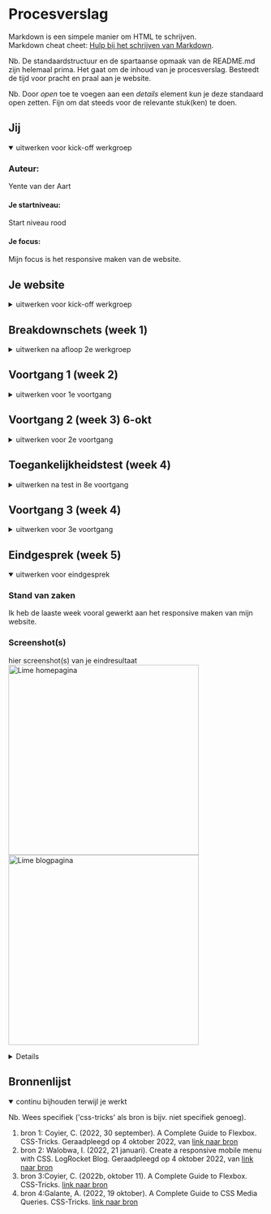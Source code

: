 # Procesverslag
Markdown is een simpele manier om HTML te schrijven.  
Markdown cheat cheet: [Hulp bij het schrijven van Markdown](https://github.com/adam-p/markdown-here/wiki/Markdown-Cheatsheet).

Nb. De standaardstructuur en de spartaanse opmaak van de README.md zijn helemaal prima. Het gaat om de inhoud van je procesverslag. Besteedt de tijd voor pracht en praal aan je website.

Nb. Door *open* toe te voegen aan een *details* element kun je deze standaard open zetten. Fijn om dat steeds voor de relevante stuk(ken) te doen.





## Jij

<details open>
<summary>uitwerken voor kick-off werkgroep</summary>

### Auteur:
Yente van der Aart

#### Je startniveau:
Start niveau rood

#### Je focus:
Mijn focus is het responsive maken van de website.
 
</details>





## Je website

<details sluit>
<summary>uitwerken voor kick-off werkgroep</summary>

### Je opdracht:
<a href="https://www.li.me/">Lime vehicles website</a>

#### Screenshot(s) van de eerste pagina (small screen): 
Homepagina 

<img src="images/FullLimeHomePageMobile.png" width="375px" alt="Lime homepagina"> 

#### Screenshot(s) van de tweede pagina (small screen):
Detailpagina 
<img src="images/FullLimeDetailPageMobile.png" width="375px" alt="Lime blogpagina">
</details>





## Breakdownschets (week 1)

<details sluit>
<summary>uitwerken na afloop 2e werkgroep</summary>

### de homepagina: 
<img src="images/breakdown-schets-homePagina-mobiel.png" width="375px" alt="breakdown van de homepagina">

### detailpagina: 
<img src="images/breakdown-schets-detailPagina-mobiel.png" width="375px" alt="breakdown van de blogpagina">

</details>





## Voortgang 1 (week 2)

<details sluit>
<summary>uitwerken voor 1e voortgang</summary>

### Stand van zaken
Lastige HTML bij menu toggle button
<img src="images/Schermafbeelding%202022-09-21%20om%2020.43.15.png" width="375px" alt="screenshot van menu toggle">
<img src="images/ScreenMenuToggleHtml.png" width="375px" alt="Html code van menu toggle">

### Agenda voor meeting 22 sept '22
Groep C1

| Emile             | Tijn                         | Tufan        | Robin            | Yente 
| ---               | ---                          | ---          | ---              | ---
| (14min)           | (14 min)                     | (14min)      | (14min)          | (14min)
| Code laten zien   | Breakdown schets controleren.| header       | breakdown        | Code laten zien + controleren
|                   |                              |              | articles         | 
|                   | 2 vragen over web.           |              |                  |

### Verslag van meeting
hier na afloop snel de uitkomsten van de meeting vastleggen

- Maak van language button een lijst met radio buttons.
- 
- 
- ...

</details>





## Voortgang 2 (week 3) 6-okt

<details sluit>
<summary>uitwerken voor 2e voortgang</summary>

### Stand van zaken
Dit zijn mijn schetsen die ik van te voren heb gemaakt, waardoor het gemakkelijker was om te beginnen aan het schrijven van mijn css.  
<p>Afbeelding 1: schets van 2e deel van homepagina.</p>
<img src="images/2eDeelHomepage" width="375px" alt="homepagina ccs schets">
[code testen in codepen voor 3e deel van home pagina](https://codepen.io/yentevdaart/pen/JjvBwKd)
<p>Afbeelding 2: schets van 3e deel van homepagina</p>
<img src="images/3eDeelHomepage" width="375px" alt="homepagina ccs schets">
[code testen in codepen voor 4e deel van home pagina](https://codepen.io/yentevdaart/pen/ExLzKqG)
<p>Afbeelding 3: schets van 4e deel van homepagina</p>
<img src="images/4eDeelHomepage" width="375px" alt="homepagina ccs schets">


### Agenda voor meeting
Groep C1

| Emile          | Tijn               | Tufan        | Robin               | Yente 
| ---            | ---                | ---          | ---                 | ---
| dit bespreken  | header sticky      | wann z-index toepassen    | button in nav       |css issiues oplossen
| en dat ook nog | video als achtergrond|              | hamburger/zoekbalk  |
| ...            | ...                | ...          | ...                 |


### Verslag van meeting
hier na afloop snel de uitkomsten van de meeting vastleggen

- z-index aanpassen want er bestaat geen z-indez van -1 
- border geven aan buttons aan hero image, border-style toevoegen. 
- Hero image in je header weergeven i.p.v. in main.
- 1ste section weg halen omdat daar geen h2 in zit. 

</details>





## Toegankelijkheidstest (week 4)

<details sluit>
<summary>uitwerken na test in 8e voortgang</summary>

### Bevindingen
Lijst met je bevindingen die in de test naar voren kwamen:
<ol> 
<li>Bij veel zichts beperkingen waren de stukken tekst op de website te klein om te lezen.</li>
<li>Sommigen knoppen waren lastig te onderscheiden met de achtergrond.</li>
<li>De hover kleur is een te kleine verandering, om het verschil duidelijk te zien.</li>
<li>Er is geen darkmode op deze website</li>
</ol>

#### Te kleine tekst
Op te lossen door het vergroten van lettertype.

#### CTA niet goed te gebruiken op mobile versie 
<img src="images/CTAhiding.png" width="375px" alt="call to action te dicht op elkaar ">

Op te lossen door de call to action button onder elkaar te zetten en groter te maken.
Te zien in mijn eind resultaat:
<img src="images/buttonsOnderElkaar" width="375px" alt="call to action verbeterd ">

#### Hover kleur te klein verschil 
<img src="images/HoverTinyDiffrence.png" width="375px" alt="hover kleur is 1 tint donkerder">
<img src="images/CTA hover orgineel.png" width="375px" alt="hover kleur is 1 tint donkerder">
Op te lossen door de huidige hover kleur te verplaatsen met een donker grijze hovekleur. 
In mijn versie: <img src="images/CTA hover .png" width="375px" alt="hover kleur is donkerder">

#### Geen darkmode. 

Op te lossen door een darkmode toggle toe te voegen op de website.

</details>





## Voortgang 3 (week 4)

<details sluit>
<summary>uitwerken voor 3e voortgang</summary>

### Stand van zaken
<p>Delen die goed gingen:</p>
- 6e deel van de pagina had ik geen schets voor nodig. <img src="images/6e deel homepagina.png" width="375px" alt="6e deel van homepagina foto">
- Stijlen van footer in css was ook gemakkelijk. 
<p> Dingen die lastig waren: </p>
- Carousel werkend maken in eigen code was lastig doordat ik sommigen lagen een z-index had gegeven. Er was hierdoor geen overflow waardoor de lijst elementen niet verborgen werden.
- De language button maken en ervoor zorgen dat de overlay niet over de andere content ging bleef staan ookal was hij niet zichtbaar. [Test in Codepen:language button maken](https://codepen.io/yentevdaart/pen/ZEREBvE)
had eerst geprobeert om de opacity 0 te geven wanneer de overlay niet zichtbaar moest zijn. Dit zorgde ervoor dat mijn carousels niet meer werkte. Dit heb ik uiteindelijk kunnen oplossen door display: none te gebruiken wanneer de overlay niet zichtbaar hoefde te zijn. Wanneer de button actief was, de overlay een display:block te geven. [Test in Codepen:language button werkend maken met js.](https://codepen.io/yentevdaart/pen/yLELgxb")
- Dropdown in de footer van de pagina laten werken is nog steeds een lastig puntje. [Link naar mijn test in Codepen](https://codepen.io/yentevdaart/pen/wvXvzgJ")

### Agenda voor meeting
Groep C1

| Emile          | Tijn               | Tufan        | Robin            | Yente 
| ---            | ---                | ---          | ---              | ---
| dit bespreken  | detail pagina breakdown          | en ik dit    | en dan ik dat    | Hoe verander je twee elementen door 1 actie met js.
| en dat ook nog |                    | nog een punt | dit wil ik zeker | Hoe bewerk ik een radio button? want input[type="radio"]:checked + label werkt niet.
| ...            | ...                | ...          | ...              |

### Verslag van meeting
hier na afloop snel de uitkomsten van de meeting vastleggen

- html smooth scroling 
- id geven aan radio buttons, input checked = automatisch 1 geselecteerd, br weghalen bij labels door display:block;
- footer aanpassen met button voor span
- ...

</details>





## Eindgesprek (week 5)

<details open>
<summary>uitwerken voor eindgesprek</summary>

### Stand van zaken
Ik heb de laaste week vooral gewerkt aan het responsive maken van mijn website. 

### Screenshot(s)

hier screenshot(s) van je eindresultaat
<img src="images/MobileResultaatHomepagina.png" width="375px" alt="Lime homepagina">
<img src="images/MobileResultaatDetailPagina.png" width="375px" alt="Lime blogpagina">


</details>

<details sluit> Desktop resultaten
<img src="images/DesktopHomepaginaEindresultaat.png" width="375px" alt="Lime homepagina">
<img src="images/DesktopDetailPaginaResultaat.png" width="375px" alt="Lime homepagina">
</details>

## Bronnenlijst

<details open>
<summary>continu bijhouden terwijl je werkt</summary>

Nb. Wees specifiek ('css-tricks' als bron is bijv. niet specifiek genoeg).

1. bron 1: Coyier, C. (2022, 30 september). A Complete Guide to Flexbox. CSS-Tricks. Geraadpleegd op 4 oktober 2022, van [link naar bron](https://css-tricks.com/snippets/css/a-guide-to-flexbox/)
2. bron 2: Walobwa, I. (2022, 21 januari). Create a responsive mobile menu with CSS. LogRocket Blog. Geraadpleegd op 4 oktober 2022, van [link naar bron](https://blog.logrocket.com/create-responsive-mobile-menu-with-css-no-javascript/)
3. bron 3:Coyier, C. (2022b, oktober 11). A Complete Guide to Flexbox. CSS-Tricks. [link naar bron](https://css-tricks.com/snippets/css/a-guide-to-flexbox/)
4. bron 4:Galante, A. (2022, 19 oktober). A Complete Guide to CSS Media Queries. CSS-Tricks. [link naar bron](https://css-tricks.com/a-complete-guide-to-css-media-queries/)

</details>